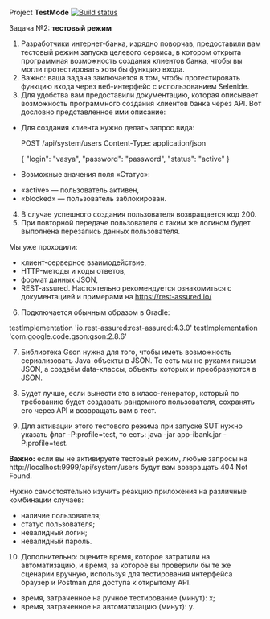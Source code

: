 Project **TestMode** [![Build status](https://ci.appveyor.com/api/projects/status/luwfp59w9aa256kh/branch/main?svg=true)](https://ci.appveyor.com/project/AlexSashaNik/testmode/branch/main)


Задача №2: **тестовый режим**

1. Разработчики интернет-банка, изрядно поворчав, предоставили вам тестовый режим запуска целевого сервиса, в котором открыта программная возможность создания клиентов банка, чтобы вы могли протестировать хотя бы функцию входа.
2. Важно: ваша задача заключается в том, чтобы протестировать функцию входа через веб-интерфейс с использованием Selenide.
3. Для удобства вам предоставили документацию, которая описывает возможность программного создания клиентов банка через API. Вот дословно представленное ими описание:
- Для создания клиента нужно делать запрос вида:

   POST /api/system/users
   Content-Type: application/json

   {
   "login": "vasya",
   "password": "password",
   "status": "active"
   }

- Возможные значения поля «Статус»:
* «active» — пользователь активен,
* «blocked» — пользователь заблокирован.

4. В случае успешного создания пользователя возвращается код 200.
5. При повторной передаче пользователя с таким же логином будет выполнена перезапись данных пользователя.

Мы уже проходили:

- клиент-серверное взаимодействие,
- HTTP-методы и коды ответов,
- формат данных JSON,
- REST-assured.
Настоятельно рекомендуется ознакомиться с документацией и примерами на https://rest-assured.io/ 

6. Подключается обычным образом в Gradle:

testImplementation 'io.rest-assured:rest-assured:4.3.0'
testImplementation 'com.google.code.gson:gson:2.8.6'

7. Библиотека Gson нужна для того, чтобы иметь возможность сериализовать Java-объекты в JSON.
То есть мы не руками пишем JSON, а создаём data-классы, объекты которых и преобразуются в JSON.

8. Будет лучше, если вынести это в класс-генератор, который по требованию будет создавать рандомного пользователя, сохранять его через API и возвращать вам в тест.

9. Для активации этого тестового режима при запуске SUT нужно указать флаг -P:profile=test, то есть: java -jar app-ibank.jar -P:profile=test.

**Важно:** если вы не активируете тестовый режим, любые запросы на http://localhost:9999/api/system/users будут вам возвращать 404 Not Found.

Нужно самостоятельно изучить реакцию приложения на различные комбинации случаев:

- наличие пользователя;
- статус пользователя;
- невалидный логин;
- невалидный пароль.

10. Дополнительно: оцените время, которое затратили на автоматизацию, и время, за которое вы проверили бы те же сценарии вручную, используя для тестирования интерфейса браузер и Postman для доступа к открытому API.

- время, затраченное на ручное тестирование (минут): x;
- время, затраченное на автоматизацию (минут): y.

